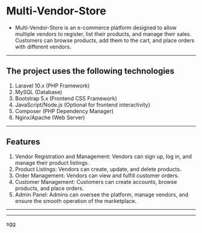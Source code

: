 # Multi-Vendor-Store

- Multi-Vendor-Store is an e-commerce platform designed to allow multiple vendors to register, list their products, and manage their sales. Customers can browse products, add them to the cart, and place orders with different vendors.

---

## The project uses the following technologies

1. Laravel 10.x (PHP Framework)
1. MySQL (Database)
1. Bootstrap 5.x (Frontend CSS Framework)
1. JavaScript/Node.js (Optional for frontend interactivity)
1. Composer (PHP Dependency Manager)
1. Nginx/Apache (Web Server)

---

## Features

1. Vendor Registration and Management: Vendors can sign up, log in, and manage their product listings.
1. Product Listings: Vendors can create, update, and delete products.
1. Order Management: Vendors can view and fulfill customer orders.
1. Customer Management: Customers can create accounts, browse products, and place orders.
1. Admin Panel: Admins can oversee the platform, manage vendors, and ensure the smooth operation of the marketplace.

---
---
sgg
